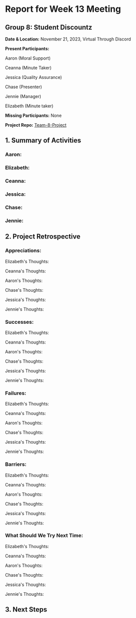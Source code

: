 # Report for Week 13 Meeting

## Group 8: Student Discountz

**Date & Location:** November 21, 2023, Virtual Through Discord

**Present Participants:**

Aaron (Moral Support)

Ceanna (Minute Taker) 

Jessica (Quality Assurance)

Chase (Presenter)

Jennie (Manager)

Elizabeth (Minute taker)

**Missing Participants:** None 

**Project Repo:** [Team-8-Project](https://github.com/aaronr7734/team-8-project "Our Repository")

## 1. Summary of Activities

### **Aaron**:


### **Elizabeth**: 


### **Ceanna**:


### **Jessica**: 


### **Chase**:


### **Jennie**: 


## 2. Project Retrospective
### **Appreciations**: 

   Elizabeth's Thoughts: 
   
   
   Ceanna's Thoughts:  
   

   Aaron's Thoughts: 
   

   Chase's Thoughts: 
   
   
   Jessica's Thoughts: 
   
   
   Jennie's Thoughts: 

   
### **Successes**: 

   Elizabeth's Thoughts: 
   
   
   Ceanna's Thoughts:  
   

   Aaron's Thoughts: 
   

   Chase's Thoughts: 
   
   
   Jessica's Thoughts: 
   
   
   Jennie's Thoughts: 
   
### **Failures**: 

   Elizabeth's Thoughts: 
   
   
   Ceanna's Thoughts:  
   

   Aaron's Thoughts: 
   

   Chase's Thoughts: 
   
   
   Jessica's Thoughts: 
   
   
   Jennie's Thoughts: 
   
   
### **Barriers**: 
  
   Elizabeth's Thoughts: 
   
   
   Ceanna's Thoughts:  
   

   Aaron's Thoughts: 
   

   Chase's Thoughts: 
   
   
   Jessica's Thoughts: 
   
   
   Jennie's Thoughts: 
   
   
### **What Should We Try Next Time**: 
  
   Elizabeth's Thoughts: 
   
   
   Ceanna's Thoughts:  
   

   Aaron's Thoughts: 
   

   Chase's Thoughts: 
   
   
   Jessica's Thoughts: 
   
   
   Jennie's Thoughts: 
   
   
## 3. Next Steps

